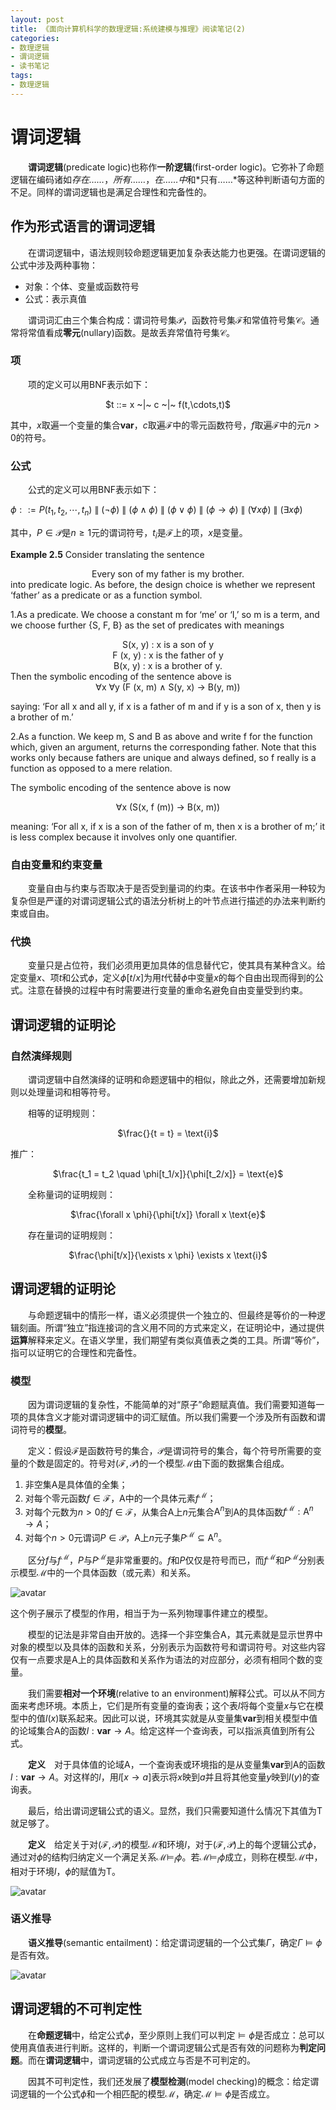 ```yaml
---
layout: post
title: 《面向计算机科学的数理逻辑:系统建模与推理》阅读笔记(2)
categories:
- 数理逻辑
- 谓词逻辑
- 读书笔记
tags:
- 数理逻辑
---
```


# 谓词逻辑
&emsp;&emsp;**谓词逻辑**(predicate logic)也称作**一阶逻辑**(first-order logic)。它弥补了命题逻辑在编码诸如*存在……*，*所有……*，*在……中*和*只有……*等这种判断语句方面的不足。同样的谓词逻辑也是满足合理性和完备性的。

## 作为形式语言的谓词逻辑
&emsp;&emsp;在谓词逻辑中，语法规则较命题逻辑更加复杂表达能力也更强。在谓词逻辑的公式中涉及两种事物：

- 对象：个体、变量或函数符号
- 公式：表示真值

&emsp;&emsp;谓词词汇由三个集合构成：谓词符号集$\mathcal{P}$，函数符号集$\mathcal{F}$和常值符号集$\mathcal{C}$。通常将常值看成**零元**(nullary)函数。是故丢弃常值符号集$\mathcal{C}$。

### 项
&emsp;&emsp;项的定义可以用BNF表示如下：

<center>$t ::= x ~|~ c ~|~ f(t,\cdots,t)$</center>

其中，$x$取遍一个变量的集合$\textbf{var}$，$c$取遍$\mathcal{F}$中的零元函数符号，$f$取遍$\mathcal{F}$中的元$n > 0$的符号。

### 公式
&emsp;&emsp;公式的定义可以用BNF表示如下：

$\phi ::= P(t_1, t_2, \cdots, t_n) ~\|~ (\neg \phi)~\|~ (\phi \wedge \phi) ~\|~(\phi \vee \phi) ~\|~(\phi \rightarrow \phi) ~\|~ (\forall x \phi) ~\|~ (\exists x \phi)$

其中，$P\in \mathcal{P}$是$n \geq 1$元的谓词符号，$t_i$是$\mathcal{F}$上的项，$x$是变量。

**Example 2.5** Consider translating the sentence
<center>Every son of my father is my brother.</center>
into predicate logic. As before, the design choice is whether we represent ‘father’ as a predicate or as a function symbol.

1.As a predicate. We choose a constant m for ‘me’ or ‘I,’ so m is a term, and we choose further {S, F, B} as the set of predicates with meanings

<center>S(x, y) : x is a son of y</center>
<center>F (x, y) : x is the father of y</center>
<center>B(x, y) : x is a brother of y.</center>
Then the symbolic encoding of the sentence above is

<center>∀x ∀y (F (x, m) ∧ S(y, x) → B(y, m))</center>

saying: ‘For all x and all y, if x is a father of m and if y is a son of x, then y is a brother of m.’

2.As a function. We keep m, S and B as above and write f for the function which, given an argument, returns the corresponding father. Note that this works only because fathers are unique and always defined, so f really is a function as opposed to a mere relation.

The symbolic encoding of the sentence above is now

<center>∀x (S(x, f (m)) → B(x, m))</center>

meaning: ‘For all x, if x is a son of the father of m, then x is a brother of m;’ it is less complex because it involves only one quantifier.

### 自由变量和约束变量
&emsp;&emsp;变量自由与约束与否取决于是否受到量词的约束。在该书中作者采用一种较为复杂但是严谨的对谓词逻辑公式的语法分析树上的叶节点进行描述的办法来判断约束或自由。

### 代换
&emsp;&emsp;变量只是占位符，我们必须用更加具体的信息替代它，使其具有某种含义。给定变量$x$、项$t$和公式$\phi$，定义$\phi[t/x]$为用$t$代替$\phi$中变量$x$的每个自由出现而得到的公式。注意在替换的过程中有时需要进行变量的重命名避免自由变量受到约束。

## 谓词逻辑的证明论
### 自然演绎规则
&emsp;&emsp;谓词逻辑中自然演绎的证明和命题逻辑中的相似，除此之外，还需要增加新规则以处理量词和相等符号。

&emsp;&emsp;相等的证明规则：
<center>$\frac{}{t = t} = \text{i}$</center>

推广：
<center>$\frac{t_1 = t_2 \quad \phi[t_1/x]}{\phi[t_2/x]} = \text{e}$</center>

&emsp;&emsp;全称量词的证明规则：
<center>$\frac{\forall x \phi}{\phi[t/x]} \forall x \text{e}$</center>

&emsp;&emsp;存在量词的证明规则：
<center>$\frac{\phi[t/x]}{\exists x \phi} \exists x \text{i}$</center>

## 谓词逻辑的证明论
&emsp;&emsp;与命题逻辑中的情形一样，语义必须提供一个独立的、但最终是等价的一种逻辑刻画。所谓“独立”指连接词的含义用不同的方式来定义，在证明论中，通过提供**运算**解释来定义。在语义学里，我们期望有类似真值表之类的工具。所谓“等价”，指可以证明它的合理性和完备性。

### 模型
&emsp;&emsp;因为谓词逻辑的复杂性，不能简单的对“原子”命题赋真值。我们需要知道每一项的具体含义才能对谓词逻辑中的词汇赋值。所以我们需要一个涉及所有函数和谓词符号的**模型**。

&emsp;&emsp;定义：假设$\mathcal{F}$是函数符号的集合，$\mathcal{P}$是谓词符号的集合，每个符号所需要的变量的个数是固定的。符号对$(\mathcal{F}, \mathcal{P})$的一个模型$\mathcal{M}$由下面的数据集合组成。
1. 非空集A是具体值的全集；
2. 对每个零元函数$f\in\mathcal{F}$，A中的一个具体元素$f^{\mathcal{M}}$；
3. 对每个元数为$n>0$的$f\in\mathcal{F}$，从集合A上$n$元集合$\text{A}^n$到A的具体函数$f^{\mathcal{M}}: \text{A}^n\rightarrow A$；
4. 对每个$n>0$元谓词$P\in\mathcal{P}，$A上$n$元子集$P^{\mathcal{M}}\subseteq \text{A}^n$。

&emsp;&emsp;区分$f$与$f^{\mathcal{M}}$，$P$与$P^{\mathcal{M}}$是非常重要的。$f$和$P$仅仅是符号而已，而$f^{\mathcal{M}}$和$P^{\mathcal{M}}$分别表示模型$\mathcal{M}$中的一个具体函数（或元素）和关系。

![avatar](/assets/image/example215.png)

这个例子展示了模型的作用，相当于为一系列物理事件建立的模型。

&emsp;&emsp;模型的记法是非常自由开放的。选择一个非空集合A，其元素就是显示世界中对象的模型以及具体的函数和关系，分别表示为函数符号和谓词符号。对这些内容仅有一点要求是A上的具体函数和关系作为语法的对应部分，必须有相同个数的变量。

&emsp;&emsp;我们需要**相对一个环境**(relative to an environment)解释公式。可以从不同方面来考虑环境。本质上，它们是所有变量的查询表；这个表$l$将每个变量$x$与它在模型中的值$l(x)$联系起来。因此可以说，环境其实就是从变量集$\textbf{var}$到相关模型中值的论域集合A的函数$l:\textbf{var}\rightarrow A$。给定这样一个查询表，可以指派真值到所有公式。

&emsp;&emsp;**定义**　对于具体值的论域A，一个查询表或环境指的是从变量集$\textbf{var}$到A的函数$l:\textbf{var}\rightarrow A$。对这样的$l$，用$l[x\rightarrow a]$表示将$x$映到$a$并且将其他变量$y$映到$l(y)$的查询表。

&emsp;&emsp;最后，给出谓词逻辑公式的语义。显然，我们只需要知道什么情况下其值为T就足够了。

&emsp;&emsp;**定义**　给定关于对$(\mathcal{F}, \mathcal{P})$的模型$\mathcal{M}$和环境$l$，对于$(\mathcal{F}, \mathcal{P})$上的每个逻辑公式$\phi$，通过对$\phi$的结构归纳定义一个满足关系$\mathcal{M}\models_l \phi$。若$\mathcal{M}\models_l \phi$成立，则称在模型$\mathcal{M}$中，相对于环境$l$，$\phi$的赋值为T。

![avatar](/assets/image/define218.png)

### 语义推导

&emsp;&emsp;**语义推导**(semantic entailment)：给定谓词逻辑的一个公式集$\Gamma$，确定$\Gamma\models \phi$是否有效。

![avatar](/assets/image/define220.png)

## 谓词逻辑的不可判定性
&emsp;&emsp;在**命题逻辑**中，给定公式$\phi$，至少原则上我们可以判定$\models \phi$是否成立：总可以使用真值表进行判断。这样的，判断一个谓词逻辑公式是否有效的问题称为**判定问题**。而在**谓词逻辑**中，谓词逻辑的公式成立与否是不可判定的。

&emsp;&emsp;因其不可判定性，我们还发展了**模型检测**(model checking)的概念：给定谓词逻辑的一个公式$\phi$和一个相匹配的模型$\mathcal{M}$，确定$\mathcal{M}\models\phi$是否成立。
